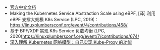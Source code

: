 - [官方中文文档](https://kubernetes.io/zh/docs/home/)
- Making the Kubernetes Service Abstraction Scale using eBPF, [译] 利用 eBPF 支撑大规模 K8s Service (LPC, 2019)：https://linuxplumbersconf.org/event/4/contributions/458/
- 基于 BPF/XDP 实现 K8s Service 负载均衡 (LPC, 2020)https://linuxplumbersconf.org/event/7/contributions/674/
- [深入理解 Kubernetes 网络模型：自己实现 Kube-Proxy 的功能](https://cloudnative.to/blog/k8s-node-proxy/)





